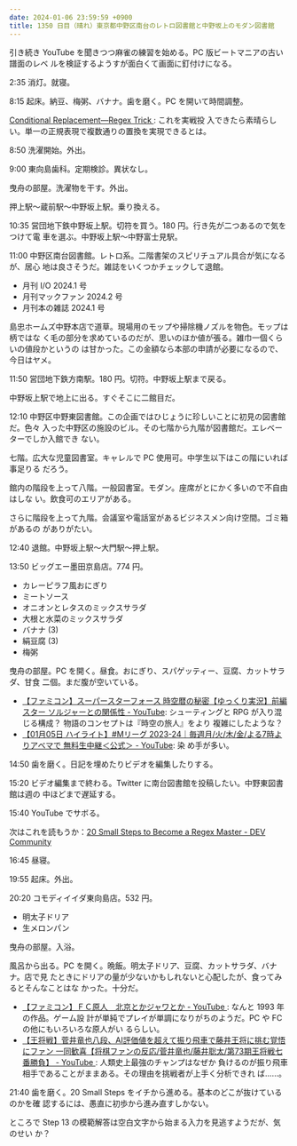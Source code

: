 ```yaml
---
date: 2024-01-06 23:59:59 +0900
title: 1350 日目（晴れ）東京都中野区南台のレトロ図書館と中野坂上のモダン図書館
---
```


引き続き YouTube を聞きつつ麻雀の練習を始める。PC 版ビートマニアの古い譜面のレベ
ルを検証するようすが面白くて画面に釘付けになる。

2:35 消灯。就寝。

8:15 起床。納豆、梅粥、バナナ。歯を磨く。PC を開いて時間調整。

[Conditional Replacement—Regex Trick
](https://www.rexegg.com/regex-trick-conditional-replacement.html): これを実戦投
入できたら素晴らしい。単一の正規表現で複数通りの置換を実現できるとは。

8:50 洗濯開始。外出。

9:00 東向島歯科。定期検診。異状なし。

曳舟の部屋。洗濯物を干す。外出。

押上駅～蔵前駅～中野坂上駅。乗り換える。

10:35 営団地下鉄中野坂上駅。切符を買う。180 円。行き先が二つあるので気をつけて電
車を選ぶ。中野坂上駅～中野富士見駅。

11:00 中野区南台図書館。レトロ系。二階書架のスピリチュアル具合が気になるが、居心
地は良さそうだ。雑誌をいくつかチェックして退館。

* 月刊 I/O 2024.1 号
* 月刊マックファン 2024.2 号
* 月刊本の雑誌 2024.1 号

島忠ホームズ中野本店で道草。現場用のモップや掃除機ノズルを物色。モップは柄ではな
く毛の部分を求めているのだが、思いのほか値が張る。雑巾一個くらいの値段かというの
は甘かった。この金額なら本部の申請が必要になるので、今日はヤメ。

11:50 営団地下鉄方南駅。180 円。切符。中野坂上駅まで戻る。

中野坂上駅で地上に出る。すぐそこに二館目だ。

12:10 中野区中野東図書館。この企画ではひじょうに珍しいことに初見の図書館だ。色々
入った中野区の施設のビル。その七階から九階が図書館だ。エレベーターでしか入館でき
ない。

七階。広大な児童図書室。キャレルで PC 使用可。中学生以下はこの階にいれば事足りる
だろう。

館内の階段を上って八階。一般図書室。モダン。座席がとにかく多いので不自由はしな
い。飲食可のエリアがある。

さらに階段を上って九階。会議室や電話室があるビジネスメン向け空間。ゴミ箱があるの
がありがたい。

12:40 退館。中野坂上駅～大門駅～押上駅。

13:50 ビッグエー墨田京島店。774 円。

* カレーピラフ風おにぎり
* ミートソース
* オニオンとレタスのミックスサラダ
* 大根と水菜のミックスサラダ
* バナナ (3)
* 絹豆腐 (3)
* 梅粥

曳舟の部屋。PC を開く。昼食。おにぎり、スパゲッティー、豆腐、カットサラダ、甘食
二個。まだ腹が空いている。

* [【ファミコン】スーパースターフォース 時空暦の秘密【ゆっくり実況】前編 スター
  ソルジャーとの関係性 - YouTube](https://www.youtube.com/watch?v=cMIcX1gAysM):
  シューティングと RPG が入り混じる構成？ 物語のコンセプトは『時空の旅人』をより
  複雑にしたような？
* [【01月05日 ハイライト】#Mリーグ 2023-24｜毎週月/火/木/金/よる7時よりアベマで
  無料生中継＜公式＞ - YouTube](https://www.youtube.com/watch?v=eRh4nRFVUGA): 染
  め手が多い。

14:50 歯を磨く。日記を埋めたりビデオを編集したりする。

15:20 ビデオ編集まで終わる。Twitter に南台図書館を投稿したい。中野東図書館は週の
中ほどまで遅延する。

15:40 YouTube でサボる。

次はこれを読もうか：[20 Small Steps to Become a Regex Master - DEV Community
](https://dev.to/awwsmm/20-small-steps-to-become-a-regex-master-mpc)

16:45 昼寝。

19:55 起床。外出。

20:20 コモディイイダ東向島店。532 円。

* 明太子ドリア
* 生メロンパン

曳舟の部屋。入浴。

風呂から出る。PC を開く。晩飯。明太子ドリア、豆腐、カットサラダ、バナナ。店で見
たときにドリアの量が少ないかもしれないと心配したが、食ってみるとそんなことはな
かった。十分だ。

* [【ファミコン】ＦＣ原人　北京とかジャワとか - YouTube
  ](https://www.youtube.com/watch?v=MxwKuyKy_Zw): なんと 1993 年の作品。ゲーム設
  計が単純でプレイが単調になりがちのようだ。PC や FC の他にもいろいろな原人がい
  るらしい。
* [【王将戦】菅井竜也八段、AI評価値を超えて振り飛車で藤井王将に挑む覚悟にファン
  一同歓喜【将棋ファンの反応/菅井竜也/藤井聡太/第73期王将戦七番勝負】 - YouTube
  ](https://www.youtube.com/watch?v=SeRr5MSUvk0): 人類史上最強のチャンプはなぜか
  負けるのが振り飛車相手であることがままある。その理由を挑戦者が上手く分析できれ
  ば……。

21:40 歯を磨く。20 Small Steps をイチから進める。基本のどこが抜けているのかを確
認するには、愚直に初歩から進み直すしかない。

ところで Step 13 の模範解答は空白文字から始まる入力を見逃すようだが、気のせい
か？
